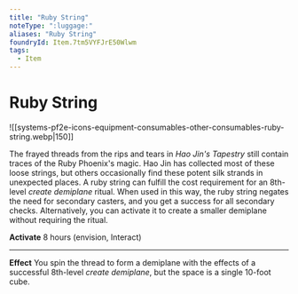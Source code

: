 ```yaml
---
title: "Ruby String"
noteType: ":luggage:"
aliases: "Ruby String"
foundryId: Item.7tm5VYFJrE50Wlwm
tags:
  - Item
---
```


# Ruby String
![[systems-pf2e-icons-equipment-consumables-other-consumables-ruby-string.webp|150]]

The frayed threads from the rips and tears in _Hao Jin's Tapestry_ still contain traces of the Ruby Phoenix's magic. Hao Jin has collected most of these loose strings, but others occasionally find these potent silk strands in unexpected places. A ruby string can fulfill the cost requirement for an 8th-level _create demiplane_ ritual. When used in this way, the ruby string negates the need for secondary casters, and you get a success for all secondary checks. Alternatively, you can activate it to create a smaller demiplane without requiring the ritual.

**Activate** 8 hours (envision, Interact)

* * *

**Effect** You spin the thread to form a demiplane with the effects of a successful 8th-level _create demiplane_, but the space is a single 10-foot cube.
